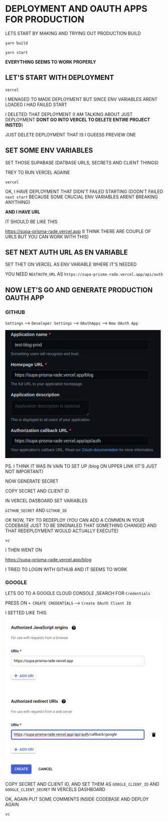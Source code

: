 # DEPLOYMENT AND OAUTH APPS FOR PRODUCTION

LETS START BY MAKING AND TRYING OUT PRODUCTION BUILD

```
yarn build
```

```
yarn start
```

**EVERYTHING SEEMS TO WORK PROPERLY**

## LET'S START WITH DEPLOYMENT

```
vercel
```

I MENAGED TO MADE DEPLOYMENT BUT SINCE ENV VARIABLES ARENT LOADED I HAD FAILED START

I DELETED THAT DEPLOYMENT (I AM TALKING ABOUT JUST DEPLOYMENT **DONT GO INTO VERCEL TO DELETE ENTIRE PROJECT INSTED**)

JUST DELETE DEPLOYMENT THAT IS I GUEESS PREVIEW ONE

## SET SOME ENV VARIABLES

SET THOSE SUPABASE (DATBASE URLS, SECRETS AND CLIENT THINGS)

TREY TO RUN VERCEL AGAINE

```
vercel
```

OK, I HAVE DEPLOYMENT THAT DIDN'T FAILED STARTING (DODN'T FAILED `next start` BECAUSE SOME CRUCIAL ENV VARIABLES ARENT BREAKING ANYTHING)

**AND I HAVE URL**

IT SHOULD BE LIKE THIS

<https://supa-prisma-rade.vercel.app> (I THINK THERE ARE COUPLE OF URLS BUT YOU CAN WORK WITH THIS)

## SET NEXT AUTH URL AS EN VARIABLE

SET THET ON VERCEL AS ENV VARIABLE WHERE IT'S NEEDED

YOU NEED `NEXTAUTH_URL` AS `https://supa-prisma-rade.vercel.app/api/auth`


## NOW LET'S GO AND GENERATE PRODUCTION OAUTH APP

### GITHUB

`Settings` --> `Developer Settings` --> `OAuthApps` --> `New OAuth App`

![gh-prod](images/gh-prod-gh.png)

PS. I THINK IT WAS IN VAIN TO SET UP /blog ON UPPER LINK (IT'S JUST NOT IMPORTANT)

NOW GENERATE SECRET

COPY SECRET AND CLIENT ID

IN VERCEL DASBOARD SET VARIABLES

`GITHUB_SECRET` AND `GITHUB_ID`

OK NOW, TRY TO REDEPLOY (YOU CAN ADD A COMMEN IN YOUR CODEBASE JUST TO BE SINGNALED THAT SOMETHING CHANGED AND THAT REDEPLOYMENT WOULD ACTUALLY EXECUTE)

```
vc
```

I THEN WENT ON

<https://supa-prisma-rade.vercel.app/blog>

I TRIED TO LOGIN WITH GITHUB AND IT SEEMS TO WORK

### GOOGLE

LETS GO TO A GOOGLE CLOUD CONSOLE ,SEARCH FOR `Credentials`

PRESS ON `+ CREATE CREDENTIALS` --> `Create OAuth Client ID`

I SETTED LIKE THIS

![oa-goog-prod](images/o-a-goog-prod.png)

COPY SECRET AND CLIENT ID, AND SET THEM AS `GOOGLE_CLIENT_ID` AND `GOOGLE_CLIENT_SECRET` IN VERCELS DASHBOARD

OK, AGAIN PUT SOME COMMENTS INSIDE CODEBASE AND DEPLOY AGAIN

```
vc
```